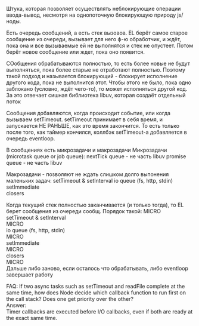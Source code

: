 Штука, которая позволяет осуществлять неблокирующие операции ввода-вывод,
несмотря на однопоточную блокирующую природу js/ноды.

Есть очередь сообщений, а есть стек вызовов. EL берёт самое старое
сообщение из очереди, вызывает для него ф-ю обработчик, и ждёт, пока она
и все вызываемые ей не выполнятся и стек не опустеет. Потом берёт
новое сообщение или ждет, пока оно появится.

СОобщения обрабатываются полностью, то есть более новые не будут выполняться,
пока более старые не отработают полностью. Поэтому такой подход и называется блокирующий - блокирует исполнение другого кода, пока не
выполнится этот. Чтобы этого не было, пока одно заблокано (условно, ждёт чего-то), то может исполняться другой код. За это отвечает
сишная библиотека libuv, которая создаёт отдельный поток

Сообщения добавляются, когда происходит событие, или когда вызываем setTimeout. setTimeout принимает в себя время,
и запускается НЕ РАНЬШЕ, как это время закончится. То есть только после того, как таймер кончился, коллбэк setTimeout-а добавляется
в очередь eventloop.

В сообщениях есть микрозадачи и макрозадачи
Микрозадачи (microtask queue or job queue):
    nextTick queue  - не часть libuv
    promise queue  - не часть libuv

Макрозадачи - позволяют не ждать слишком долго выпонения маленьких задач:
setTimeout & setInterval
    io queue (fs, http, stdin)\
    setImmediate\
    closers

Когда текущий стек полностью заканчивается (и только тогда), то EL берет сообщения из очереди сообщ.
Порядок такой:
    MICRO\
    setTimeout & setInterval\
    MICRO\
    io queue (fs, http, stdin)\
    MICRO\
    setImmediate\
    MICRO\
    closers\
    MICRO\
    Дальше либо заново, если осталось что обрабатывать, либо eventloop завершает работу




FAQ:
    If two async tasks such as setTimeout and readFile complete at the same time, how does Node decide which callback function to run first on the call stack? Does one get priority over the other?\
    Answer:\
    Timer callbacks are executed before I/O callbacks, even if both are ready at the exact same time.



        